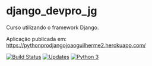 # django_devpro_jg
Curso utilizando o framework Django.

Aplicação publicada em: https://pythonprodjangojoaoguilherme2.herokuapp.com/

[![Build Status](https://app.travis-ci.com/JoaoZati/django_devpro_jg.svg?branch=main)](https://app.travis-ci.com/JoaoZati/django_devpro_jg)
[![Updates](https://pyup.io/repos/github/JoaoZati/django_devpro_jg/shield.svg)](https://pyup.io/repos/github/JoaoZati/django_devpro_jg/)
[![Python 3](https://pyup.io/repos/github/JoaoZati/django_devpro_jg/python-3-shield.svg)](https://pyup.io/repos/github/JoaoZati/django_devpro_jg/)

